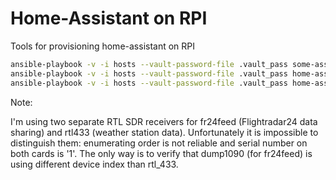 Home-Assistant on RPI
=====================

Tools for provisioning home-assistant on RPI

```bash
ansible-playbook -v -i hosts --vault-password-file .vault_pass some-assistant.yml --extra-vars iscsi_create_fs=false
ansible-playbook -v -i hosts --vault-password-file .vault_pass home-assistant.yml --tags ha
ansible-playbook -v -i hosts --vault-password-file .vault_pass home-assistant.yml --tags config
```

Note:

I'm using two separate RTL SDR receivers for fr24feed (Flightradar24 data sharing)
and rtl433 (weather station data). Unfortunately it is impossible to distinguish them:
enumerating order is not reliable and serial number on both cards is '1'.
The only way is to verify that dump1090 (for fr24feed) is using different device
index than rtl_433.
